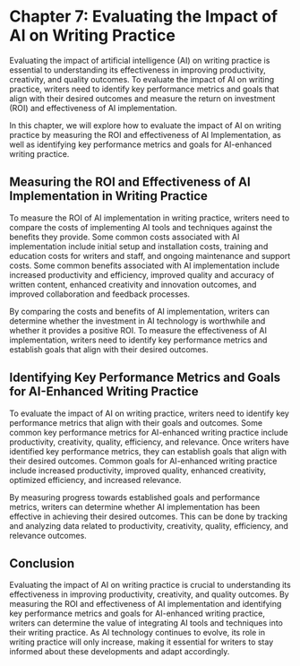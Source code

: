 Chapter 7: Evaluating the Impact of AI on Writing Practice
==========================================================

Evaluating the impact of artificial intelligence (AI) on writing practice is essential to understanding its effectiveness in improving productivity, creativity, and quality outcomes. To evaluate the impact of AI on writing practice, writers need to identify key performance metrics and goals that align with their desired outcomes and measure the return on investment (ROI) and effectiveness of AI implementation.

In this chapter, we will explore how to evaluate the impact of AI on writing practice by measuring the ROI and effectiveness of AI Implementation, as well as identifying key performance metrics and goals for AI-enhanced writing practice.

Measuring the ROI and Effectiveness of AI Implementation in Writing Practice
----------------------------------------------------------------------------

To measure the ROI of AI implementation in writing practice, writers need to compare the costs of implementing AI tools and techniques against the benefits they provide. Some common costs associated with AI implementation include initial setup and installation costs, training and education costs for writers and staff, and ongoing maintenance and support costs. Some common benefits associated with AI implementation include increased productivity and efficiency, improved quality and accuracy of written content, enhanced creativity and innovation outcomes, and improved collaboration and feedback processes.

By comparing the costs and benefits of AI implementation, writers can determine whether the investment in AI technology is worthwhile and whether it provides a positive ROI. To measure the effectiveness of AI implementation, writers need to identify key performance metrics and establish goals that align with their desired outcomes.

Identifying Key Performance Metrics and Goals for AI-Enhanced Writing Practice
------------------------------------------------------------------------------

To evaluate the impact of AI on writing practice, writers need to identify key performance metrics that align with their goals and outcomes. Some common key performance metrics for AI-enhanced writing practice include productivity, creativity, quality, efficiency, and relevance. Once writers have identified key performance metrics, they can establish goals that align with their desired outcomes. Common goals for AI-enhanced writing practice include increased productivity, improved quality, enhanced creativity, optimized efficiency, and increased relevance.

By measuring progress towards established goals and performance metrics, writers can determine whether AI implementation has been effective in achieving their desired outcomes. This can be done by tracking and analyzing data related to productivity, creativity, quality, efficiency, and relevance outcomes.

Conclusion
----------

Evaluating the impact of AI on writing practice is crucial to understanding its effectiveness in improving productivity, creativity, and quality outcomes. By measuring the ROI and effectiveness of AI implementation and identifying key performance metrics and goals for AI-enhanced writing practice, writers can determine the value of integrating AI tools and techniques into their writing practice. As AI technology continues to evolve, its role in writing practice will only increase, making it essential for writers to stay informed about these developments and adapt accordingly.
